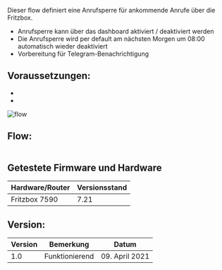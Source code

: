 Dieser flow definiert eine Anrufsperre für ankommende Anrufe über die Fritzbox.

* Anrufsperre kann über das dashboard aktiviert / deaktiviert werden
* Die Anrufsperre wird per default am nächsten Morgen um 08:00 automatisch wieder deaktiviert
* Vorbereitung für Telegram-Benachrichtigung

## Voraussetzungen: 
*
*


![flow](https://user-imad57.PNG)

## Flow:
```

```

## Getestete Firmware und Hardware
| Hardware/Router  | Versionsstand |
| ------------- | ------------- |
| Fritzbox 7590  | 7.21 |


## Version: 
| Version | Bemerkung | Datum |
| ------------- | ------------- |  ------------- | 
| 1.0  | Funktionierend | 09. April 2021 |